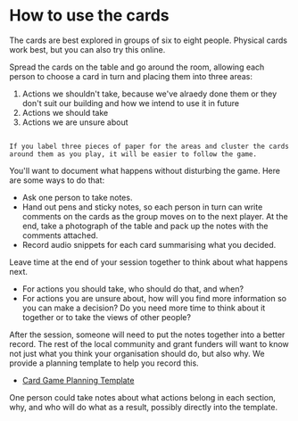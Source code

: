 # How to use the cards

The cards are best explored in groups of six to eight people. Physical cards work best, but you can also try this online.

Spread the cards on the table and go around the room, allowing each person to choose a card in turn and placing them into three areas:

1. Actions we shouldn't take, because we've alraedy done them or they don't suit our building and how we intend to use it in future
1. Actions we should take
1. Actions we are unsure about

```{admonition} Prepare a "game board"

If you label three pieces of paper for the areas and cluster the cards around them as you play, it will be easier to follow the game.
```

You'll want to document what happens without disturbing the game. Here are some ways to do that:

- Ask one person to take notes.
- Hand out pens and sticky notes, so each person in turn can write comments on the cards as the group moves on to the next player.  At the end, take a photograph of the table and pack up the notes with the comments attached.  
- Record audio snippets for each card summarising what you decided.

Leave time at the end of your session together to think about what happens next. 

- For actions you should take, who should do that, and when? 
- For actions you are unsure about, how will you find more information so you can make a decision? Do you need more time to think about it together or to take the views of other people? 

After the session, someone will need to put the notes together into a better record.  The rest of the local community and grant funders will want to know not just what you think your organisation should do, but also why.  We provide a planning template to help you record this.

- [Card Game Planning Template](https://docs.google.com/spreadsheets/d/1qiwoNowiUvHmJD5xaN5aZFjLV2M7T4vu/)

One person could take notes about what actions belong in each section, why, and who will do what as a result, possibly directly into the template. 


